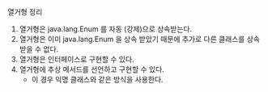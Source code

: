 열거형 정리

1. 열거형은 java.lang.Enum 를 자동 (강제)으로 상속받는다.
2. 열거형은 이미 java.lang.Enum 을 상속 받았기 때문에 추가로 다른 클래스를 상속 받을 수 없다.
3. 열거형은 인터페이스로 구현할 수 있다.
4. 열거형에 추상 메서드를 선언하고 구현할 수 있다.
   - 이 경우 익명 클래스와 같은 방식을 사용한다.
